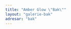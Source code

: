 ```yaml
---
title: "Amber Glow \"Bak\""
layout: "galerie-bak"
adresar: "bak"
---
```


<!-- Galerie bez obsahu -->